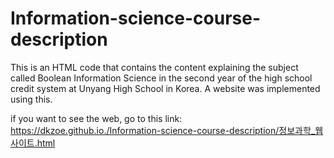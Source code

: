 # Information-science-course-description
This is an HTML code that contains the content explaining the subject called Boolean Information Science in the second year of the high school credit system at Unyang High School in Korea. A website was implemented using this.

if you want to see the web, go to this link: https://dkzoe.github.io./Information-science-course-description/정보과학_웹사이트.html
